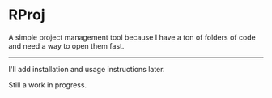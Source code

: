 # RProj

A simple project management tool because I have a ton of folders of code and need a way to open them fast.

---

I'll add installation and usage instructions later.

Still a work in progress.